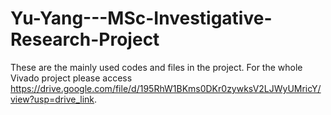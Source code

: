 # Yu-Yang---MSc-Investigative-Research-Project
These are the mainly used codes and files in the project. 
For the whole Vivado project please access https://drive.google.com/file/d/195RhW1BKms0DKr0zywksV2LJWyUMricY/view?usp=drive_link.
